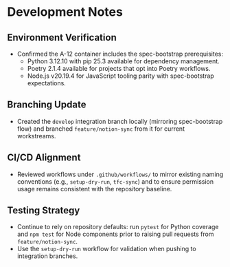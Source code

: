 # Development Notes

## Environment Verification
- Confirmed the A-12 container includes the spec-bootstrap prerequisites:
  - Python 3.12.10 with pip 25.3 available for dependency management.
  - Poetry 2.1.4 available for projects that opt into Poetry workflows.
  - Node.js v20.19.4 for JavaScript tooling parity with spec-bootstrap expectations.

## Branching Update
- Created the `develop` integration branch locally (mirroring spec-bootstrap flow) and branched `feature/notion-sync` from it for current workstreams.

## CI/CD Alignment
- Reviewed workflows under `.github/workflows/` to mirror existing naming conventions (e.g., `setup-dry-run`, `tfc-sync`) and to ensure permission usage remains consistent with the repository baseline.

## Testing Strategy
- Continue to rely on repository defaults: run `pytest` for Python coverage and `npm test` for Node components prior to raising pull requests from `feature/notion-sync`.
- Use the `setup-dry-run` workflow for validation when pushing to integration branches.
